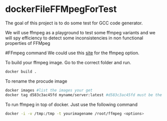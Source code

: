 # dockerFileFFMpegForTest
The goal of this project is to do some test for GCC code generator. 

We will use ffmpeg as a playground to test some ffmpeg variants and we will spy efficiency to detect some inconsistencies in non functional properties of FFMpeg

#FFmpeg command
We could use this [site](http://rodrigopolo.com/ffmpeg/cheats.php) for the ffmpeg option.

To build your ffmpeg image. Go to the correct folder and run.
```bash
docker build .
```
To rename the procude image
```bash
docker images #list the images your get
docker tag d583c3ac45fd myname/server:latest #d583c3ac45fd must be the id of the produced image
```


To run ffmpeg in top of docker. Just use the following command

```bash
docker -i -v /tmp:/tmp -t yourimagename /root/ffmpeg <options>
```
